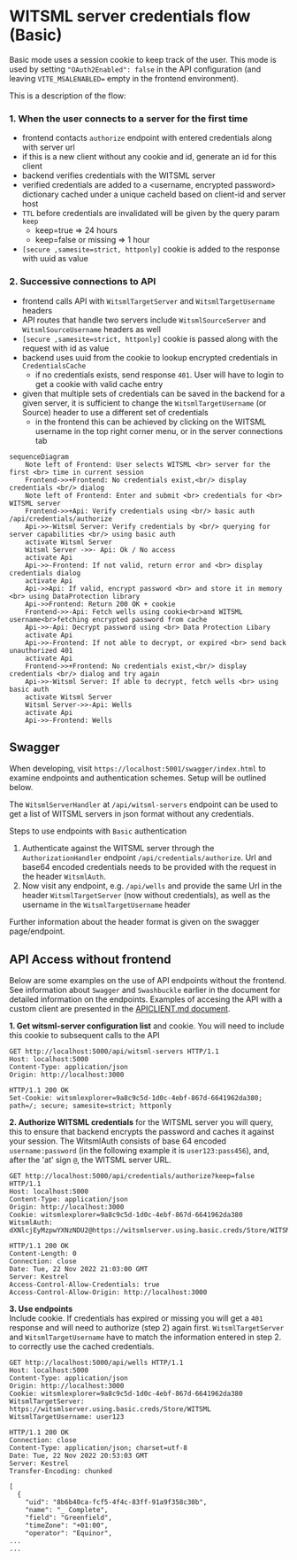 # WITSML server credentials flow (Basic)

Basic mode uses a session cookie to keep track of the user. This mode is used by setting `"OAuth2Enabled": false` in the API configuration (and leaving `VITE_MSALENABLED=` empty in the frontend environment).

This is a description of the flow:
### 1. When the user connects to a server for the first time
  - frontend contacts `authorize` endpoint with entered credentials along with server url
  - if this is a new client without any cookie and id, generate an id for this client
  - backend verifies credentials with the WITSML server
  - verified credentials are added to a <username, encrypted password> dictionary cached under a unique cacheId based on client-id and server host
  - `TTL` before credentials are invalidated will be given by the query param `keep`
    - keep=true => 24 hours
    - keep=false or missing  => 1 hour
  - `[secure ,samesite=strict, httponly]` cookie is added to the response with uuid as value

### 2. Successive connections to API
  - frontend calls API with `WitsmlTargetServer` and `WitsmlTargetUsername` headers
  - API routes that handle two servers include `WitsmlSourceServer` and `WitsmlSourceUsername` headers as well
  - `[secure ,samesite=strict, httponly]` cookie is passed along with the request with id as value
  - backend uses uuid from the cookie to lookup encrypted credentials in `CredentialsCache`
    - if no credentials exists, send response `401`. User will have to login to get a cookie with valid cache entry
  - given that multiple sets of credentials can be saved in the backend for a given server, it is sufficient to change the `WitsmlTargetUsername` (or Source) header to use a different set of credentials
    - in the frontend this can be achieved by clicking on the WITSML username in the top right corner menu, or in the server connections tab

```mermaid
sequenceDiagram
    Note left of Frontend: User selects WITSML <br> server for the first <br> time in current session
    Frontend->>+Frontend: No credentials exist,<br/> display credentials <br/> dialog
    Note left of Frontend: Enter and submit <br> credentials for <br> WITSML server
    Frontend->>+Api: Verify credentials using <br/> basic auth /api/credentials/authorize
    Api->>-Witsml Server: Verify credentials by <br/> querying for server capabilities <br/> using basic auth
    activate Witsml Server
    Witsml Server ->>- Api: Ok / No access 
    activate Api
    Api->>-Frontend: If not valid, return error and <br> display credentials dialog
    activate Api
    Api->>Api: If valid, encrypt password <br> and store it in memory <br> using DataProtection library
    Api->>Frontend: Return 200 OK + cookie
    Frontend->>-Api: Fetch wells using cookie<br>and WITSML username<br>fetching encrypted password from cache
    Api->>-Api: Decrypt password using <br> Data Protection Libary
    activate Api
    Api->>-Frontend: If not able to decrypt, or expired <br> send back unauthorized 401
    activate Api
    Frontend->>+Frontend: No credentials exist,<br/> display credentials <br/> dialog and try again    
    Api->>-Witsml Server: If able to decrypt, fetch wells <br> using basic auth
    activate Witsml Server
    Witsml Server->>-Api: Wells
    activate Api
    Api->>-Frontend: Wells
```

## Swagger
When developing, visit `https://localhost:5001/swagger/index.html` to examine endpoints and authentication schemes. Setup will be outlined below.

The `WitsmlServerHandler` at `/api/witsml-servers` endpoint can be used to get a list of WITSML servers in json format without any credentials.

Steps to use endpoints with `Basic` authentication
1. Authenticate against the WITSML server through the `AuthorizationHandler` endpoint `/api/credentials/authorize`. Url and base64 encoded credentials needs to be provided with the request in the header `WitsmlAuth`. 
2. Now visit any endpoint, e.g. `/api/wells` and provide the same Url in the header `WitsmlTargetServer` (now without credentials), as well as the username in the `WitsmlTargetUsername` header

Further information about the header format is given on the swagger page/endpoint. 

## API Access without frontend

Below are some examples on the use of API endpoints without the frontend. See information about `Swagger` and `Swashbuckle` earlier in the document for detailed information on the endpoints. Examples of accesing the API with a custom client are presented in the [APICLIENT.md document](./APICLIENT.md).

__1. Get witsml-server configuration list__ and cookie. You will need to include this cookie to subsequent calls to the API

```http
GET http://localhost:5000/api/witsml-servers HTTP/1.1
Host: localhost:5000
Content-Type: application/json
Origin: http://localhost:3000
```
```http
HTTP/1.1 200 OK
Set-Cookie: witsmlexplorer=9a8c9c5d-1d0c-4ebf-867d-6641962da380; path=/; secure; samesite=strict; httponly
```

__2. Authorize WITSML credentials__ for the WITSML server you will query, this to ensure that backend encrypts the password and caches it against your session. The WitsmlAuth consists of base 64 encoded `username:password` (in the following example it is `user123:pass456`), and, after the 'at' sign `@`, the WITSML server URL.

```http
GET http://localhost:5000/api/credentials/authorize?keep=false HTTP/1.1
Host: localhost:5000
Content-Type: application/json
Origin: http://localhost:3000
Cookie: witsmlexplorer=9a8c9c5d-1d0c-4ebf-867d-6641962da380
WitsmlAuth: dXNlcjEyMzpwYXNzNDU2@https://witsmlserver.using.basic.creds/Store/WITSML
```
```http
HTTP/1.1 200 OK
Content-Length: 0
Connection: close
Date: Tue, 22 Nov 2022 21:03:00 GMT
Server: Kestrel
Access-Control-Allow-Credentials: true
Access-Control-Allow-Origin: http://localhost:3000
```

__3. Use endpoints__  
Include cookie. If credentials has expired or missing you will get a `401` response and will need to authorize (step 2) again first. `WitsmlTargetServer` and `WitsmlTargetUsername` have to match the information entered in step 2. to correctly use the cached credentials.

```http
GET http://localhost:5000/api/wells HTTP/1.1
Host: localhost:5000
Content-Type: application/json
Origin: http://localhost:3000
Cookie: witsmlexplorer=9a8c9c5d-1d0c-4ebf-867d-6641962da380
WitsmlTargetServer: https://witsmlserver.using.basic.creds/Store/WITSML
WitsmlTargetUsername: user123
```
```http
HTTP/1.1 200 OK
Connection: close
Content-Type: application/json; charset=utf-8
Date: Tue, 22 Nov 2022 20:53:03 GMT
Server: Kestrel
Transfer-Encoding: chunked

[
  {
    "uid": "8b6b40ca-fcf5-4f4c-83ff-91a9f358c30b",
    "name": "_ Complete",
    "field": "Greenfield",
    "timeZone": "+01:00",
    "operator": "Equinor",
...
...
```
